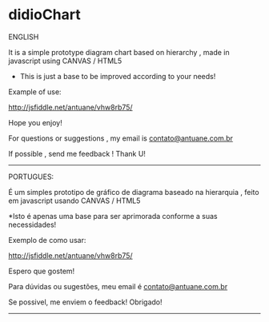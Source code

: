 # didioChart
ENGLISH


It is a simple prototype diagram chart based on hierarchy , made in javascript using CANVAS / HTML5

* This is just a base to be improved according to your needs!


Example of use:

http://jsfiddle.net/antuane/vhw8rb75/

Hope you enjoy!

For questions or suggestions , my email is contato@antuane.com.br

If possible , send me feedback !
Thank U!


____________________________________________________________________________________________________


PORTUGUES:

É um simples  prototipo de gráfico de diagrama baseado na hierarquia , feito em javascript usando CANVAS / HTML5

*Isto é apenas uma base para ser aprimorada conforme a suas necessidades!


Exemplo de como usar:

http://jsfiddle.net/antuane/vhw8rb75/

Espero que gostem!

Para dúvidas ou sugestões, meu email é contato@antuane.com.br

Se possivel, me enviem o feedback!
Obrigado!



____________________________________________________________________________________________________
